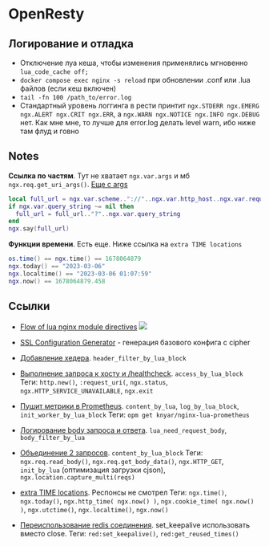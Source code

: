 # OpenResty

## Логирование и отладка
- Отключение луа кеша, чтобы изменения применялись мгновенно `lua_code_cache off;`
- `docker compose exec nginx -s reload` при обновлении .conf или .lua файлов (если кеш включен)
- `tail -fn 100 /path_to/error.log`
- Стандартный уровень логгинга в рести принтит `ngx.STDERR ngx.EMERG ngx.ALERT ngx.CRIT ngx.ERR`, а `ngx.WARN ngx.NOTICE ngx.INFO ngx.DEBUG` нет. Как мне мне, то лучше для error.log делать level warn, ибо ниже там флуд и говно

## Notes

**Ссылка по частям**. Тут не хватает `ngx.var.args` и мб `ngx.req.get_uri_args()`. [Еще с args](https://stackoverflow.com/a/53260126/6490118)

```lua
local full_url = ngx.var.scheme.."://"..ngx.var.http_host..ngx.var.request_uri
if ngx.var.query_string ~= nil then
  full_url = full_url.."?"..ngx.var.query_string
end
ngx.say(full_url)
```

**Функции времени**. Есть еще. Ниже ссылка на `extra TIME locations`

```lua
os.time() == ngx.time() == 1678064879
ngx.today() == "2023-03-06"
ngx.localtime() == "2023-03-06 01:07:59"
ngx.now() == 1678064879.458
```

## Ссылки

- [Flow of lua nginx module directives](https://openresty-reference.readthedocs.io/en/latest/Directives/)
  ![](https://cloud.githubusercontent.com/assets/2137369/15272097/77d1c09e-1a37-11e6-97ef-d9767035fc3e.png)
- [SSL Configuration Generator](https://ssl-config.mozilla.org) - генерация базового конфига с cipher

- [Добавление хедера](https://gist.github.com/es/ef4da0558c23f8a9e83d1f54ae12bca9). `header_filter_by_lua_block`
- [Выполнение запроса к хосту и /healthcheck](https://gist.github.com/sabretus/6002af0a9dd3a4401adafacaa67caa7f). `access_by_lua_block`
  Теги: `http.new()`, `:request_uri(`, `ngx.status`, `ngx.HTTP_SERVICE_UNAVAILABLE`, `ngx.exit`
- [Пушит метрики в Prometheus](https://gist.github.com/katzefudder/a244bd2123838ec8a0cc87b6b942f299). `content_by_lua`, `log_by_lua_block`, `init_worker_by_lua_block`
  Теги: `opm get knyar/nginx-lua-prometheus`
- [Логирование body запроса и ответа](https://gist.github.com/RavenZZ/e7cd969702969fb1ad94f508eb2d48ed). `lua_need_request_body`, `body_filter_by_lua`
- [Объединение 2 запросов](https://gist.github.com/RavenZZ/667fb1a06de18f20bea946f276937847). `content_by_lua_block`
  Теги: `ngx.req.read_body()`, `ngx.req.get_body_data()`, `ngx.HTTP_GET`, `init_by_lua` (оптимизация загрузки cjson), `ngx.location.capture_multi(reqs)`
- [extra TIME locations](https://gist.github.com/pahud/8c5b945cf86f3d4fcb60). Респонсы не смотрел
  Теги: `ngx.time()`, `ngx.today()`, `ngx.http_time( ngx.now() )`, `ngx.cookie_time( ngx.now() )`, `ngx.utctime()`, `ngx.localtime()`, `ngx.now()`
- [Переиспользование redis соединения](https://gist.github.com/tolitius/23c1db2a69f3de8ec447d7b1e879e648). set_keepalive использовать вместо close.
  Теги: `red:set_keepalive()`, `red:get_reused_times()`
